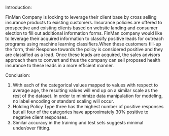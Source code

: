 Introduction:

FinMan Company is looking to leverage their client base by cross selling insurance products to existing customers. Insurance policies are offered to prospective and existing clients based on website landing and consumer election to fill out additional information forms. FinMan company would like to leverage their acquired information to classify positive leads for outreach programs using machine learning classifiers.When these customers fill-up the form, their Response towards the policy is considered positive and they are classified as a lead. Once these leads are acquired, the sales advisors approach them to convert and thus the company can sell proposed health insurance to these leads in a more efficient manner.

Conclusion:
1) With each of the categorical values mapped to values with respect to average age, the resulting values will end up on a similar scale as the rest of the dataset. In order to minimize data manipulation for modeling, no label encoding or standard scaling will occur.
2) Holding Policy Type three has the highest number of positive responses but all four of the categories have approximately 30% positive to negative client responses.
3) Similar accuracy in the training and test sets suggests minimal under/over fitting.

